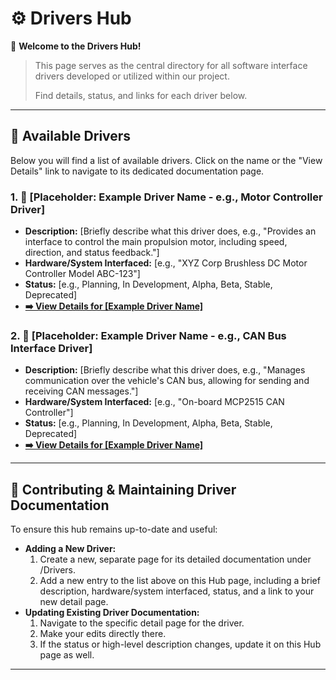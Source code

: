# ⚙️ Drivers Hub

👋 **Welcome to the Drivers Hub!**

> This page serves as the central directory for all software interface drivers developed or utilized within our project. 
>
> Find details, status, and links for each driver below.

---

## 📖 Available Drivers

Below you will find a list of available drivers. Click on the name or the "View Details" link to navigate to its dedicated documentation page.

### 1. 🔩 [Placeholder: Example Driver Name - e.g., Motor Controller Driver]
*   **Description:** [Briefly describe what this driver does, e.g., "Provides an interface to control the main propulsion motor, including speed, direction, and status feedback."]
*   **Hardware/System Interfaced:** [e.g., "XYZ Corp Brushless DC Motor Controller Model ABC-123"]
*   **Status:** [e.g., Planning, In Development, Alpha, Beta, Stable, Deprecated]
*   **[➡️ View Details for [Example Driver Name]](./Path-To-Example-Driver-Doc)**

### 2. 📡 [Placeholder: Example Driver Name - e.g., CAN Bus Interface Driver]
*   **Description:** [Briefly describe what this driver does, e.g., "Manages communication over the vehicle's CAN bus, allowing for sending and receiving CAN messages."]
*   **Hardware/System Interfaced:** [e.g., "On-board MCP2515 CAN Controller"]
*   **Status:** [e.g., Planning, In Development, Alpha, Beta, Stable, Deprecated]
*   **[➡️ View Details for [Example Driver Name]](./Path-To-Example-Driver-Doc)**



---

## 🤝 Contributing & Maintaining Driver Documentation

To ensure this hub remains up-to-date and useful:

*   **Adding a New Driver:**
    1.  Create a new, separate page for its detailed documentation under /Drivers.
    2.  Add a new entry to the list above on this Hub page, including a brief description, hardware/system interfaced, status, and a link to your new detail page.
*   **Updating Existing Driver Documentation:**
    1.  Navigate to the specific detail page for the driver.
    2.  Make your edits directly there.
    3.  If the status or high-level description changes, update it on this Hub page as well.

---